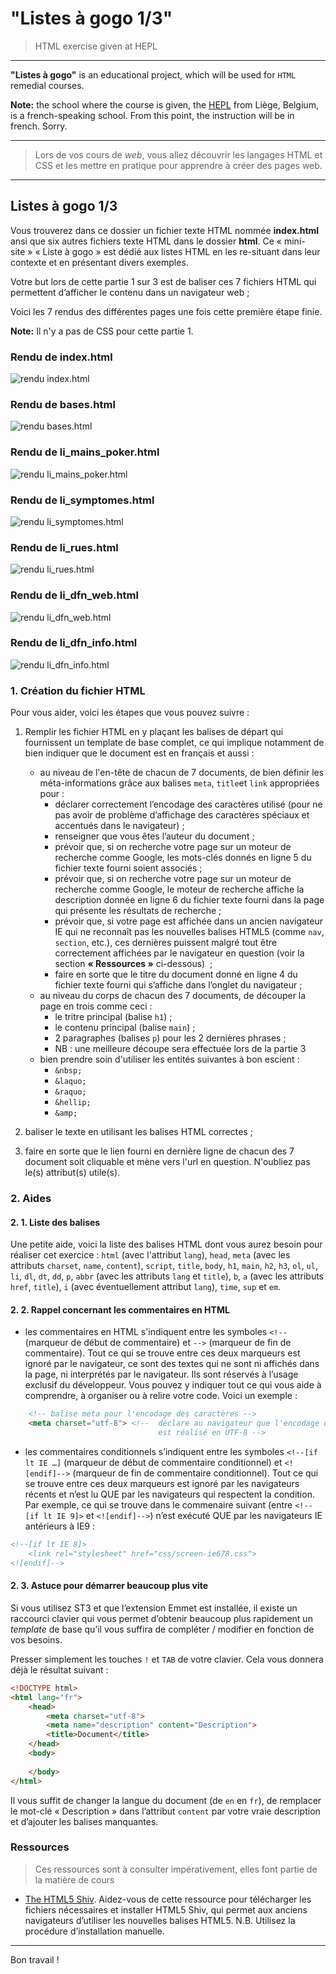 # "Listes à gogo 1/3"

> HTML exercise given at HEPL

* * *

**"Listes à gogo"** is an educational project, which will be used for `HTML` remedial courses.

**Note:** the school where the course is given, the [HEPL](http://www.provincedeliege.be/hauteecole) from Liège, Belgium, is a french-speaking school. From this point, the instruction will be in french. Sorry.

* * *

> Lors de vos cours de *web*, vous allez découvrir les langages HTML et CSS et les mettre en pratique pour apprendre à créer des pages web.  

* * *

## Listes à gogo 1/3

Vous trouverez dans ce dossier un fichier texte HTML nommée **index.html** ansi que six autres fichiers texte HTML dans le dossier **html**. Ce &laquo;&nbsp;mini-site&nbsp;&raquo; &laquo;&nbsp;Liste à gogo&nbsp;&raquo; est dédié aux listes HTML en les re-situant dans leur contexte et en présentant divers exemples.  

Votre but lors de cette partie 1 sur 3 est de baliser ces 7 fichiers HTML qui permettent d’afficher le contenu dans un navigateur web&nbsp;;

Voici les 7 rendus des différentes pages une fois cette première étape finie.

**Note:** Il n'y a pas de CSS pour cette partie 1.

### Rendu de **index.html**

![rendu index.html](./renduIndex.png)

### Rendu de **bases.html**

![rendu bases.html](./renduBases.png)

### Rendu de **li_mains_poker.html**

![rendu li_mains_poker.html](./renduLi_mains_poker.png)

### Rendu de **li_symptomes.html**

![rendu li_symptomes.html](./renduLi_symptomes.png)

### Rendu de **li_rues.html**

![rendu li_rues.html](./renduLi_rues.png)

### Rendu de **li_dfn_web.html**

![rendu li_dfn_web.html](./renduLi_dfn_web.png)

### Rendu de **li_dfn_info.html**

![rendu li_dfn_info.html](./renduLi_dfn_info.png)


### 1. Création du fichier HTML

Pour vous aider, voici les étapes que vous pouvez suivre&nbsp;:

1. Remplir les fichier HTML en y plaçant les balises de départ qui fournissent un template de base complet, ce qui implique notamment de bien indiquer que le document est en français et aussi&nbsp;:
	- au niveau de l'en-tête de chacun de 7 documents, de bien définir les méta-informations grâce aux balises `meta`, `title`et `link` appropriées pour&nbsp;:
	    * déclarer correctement l’encodage des caractères utilisé (pour ne pas avoir de problème d’affichage des caractères spéciaux et accentués dans le navigateur)&nbsp;;
	    * renseigner que vous êtes l’auteur du document&nbsp;;
	    * prévoir que, si on recherche votre page sur un moteur de recherche comme Google, les mots-clés donnés en ligne 5 du fichier texte fourni soient associés&nbsp;;
	    * prévoir que, si on recherche votre page sur un moteur de recherche comme Google, le moteur de recherche affiche la description donnée en ligne 6 du fichier texte fourni dans la page qui présente les résultats de recherche&nbsp;;
	    * prévoir que, si votre page est affichée dans un ancien navigateur IE qui ne reconnaît pas les nouvelles balises HTML5 (comme `nav`, `section`, etc.), ces dernières puissent malgré tout être correctement affichées par le navigateur en question (voir la section **«&nbsp;Ressources&nbsp;»** ci-dessous) &nbsp;;
	    * faire en sorte que le titre du document donné en ligne 4 du fichier texte fourni qui s’affiche dans l’onglet du navigateur&nbsp;;
	- au niveau du corps de chacun des 7 documents, de découper la page en trois comme ceci&nbsp;:
	 	 * le tritre principal (balise `h1`)&nbsp;;
	 	 * le contenu principal (balise `main`)&nbsp;;
	 	 * 2 paragraphes (balises `p`) pour les 2 dernières phrases&nbsp;;
	 	 * NB : une meilleure découpe sera effectuée lors de la partie 3
	- bien prendre soin d'utiliser les entités suivantes à bon escient&nbsp;:
		 * `&nbsp;`
		 * `&laquo;`
 		 * `&raquo;`
		 * `&hellip;`
		 * `&amp;`

    
2. baliser le texte en utilisant les balises HTML correctes&nbsp;;

3. faire en sorte que le lien fourni en dernière ligne de chacun des 7 document soit cliquable et mène vers l'url en question. N'oubliez pas le(s) attribut(s) utile(s).

### 2. Aides

#### 2. 1. Liste des balises

Une petite aide, voici la liste des balises HTML dont vous aurez besoin pour réaliser cet exercice : `html` (avec l'attribut `lang`), `head`, `meta` (avec les attributs `charset`, `name`, `content`), `script`, `title`, `body`, `h1`, `main`, `h2`, `h3`, `ol`, `ul`, `li`, `dl`, `dt`, `dd`, `p`, `abbr` (avec les attributs `lang` et `title`), `b`, `a` (avec les attributs `href`, `title`), `i` (avec éventuellement attribut `lang`), `time`, `sup` et `em`.

#### 2. 2. Rappel concernant les commentaires en HTML

- les commentaires en HTML s'indiquent entre les symboles `<!--` (marqueur de début de commentaire) et `-->` (marqueur de fin de commentaire). Tout ce qui se trouve entre ces deux marqueurs est ignoré par le navigateur, ce sont des textes qui ne sont ni affichés dans la page, ni interprétés par le navigateur. Ils sont réservés à l’usage exclusif du développeur. Vous pouvez y indiquer tout ce qui vous aide à comprendre, à organiser ou à relire votre code. Voici un exemple :

```html
    <!-- balise meta pour l'encodage des caractères --> 
    <meta charset="utf-8"> <!--  déclare au navigateur que l'encodage des caractères du document courant
                                 est réalisé en UTF-8 --> 
```

- les commentaires conditionnels s’indiquent entre les symboles `<!--[if lt IE …]` (marqueur de début de commentaire conditionnel) et `<![endif]-->` (marqueur de fin de commentaire conditionnel). Tout ce qui se trouve entre ces deux marqueurs est ignoré par les navigateurs récents et n’est lu QUE par les navigateurs qui respectent la condition. Par exemple, ce qui se trouve dans le commenaire suivant (entre `<!--[if lt IE 9]>` et `<![endif]-->`) n’est exécuté QUE par les navigateurs IE antérieurs à IE9 : 

```html
<!--[if lt IE 8]>
    <link rel="stylesheet" href="css/screen-ie678.css">
<![endif]-->
```

#### 2. 3. Astuce pour démarrer beaucoup plus vite

Si vous utilisez ST3 et que l’extension Emmet est installée, il existe un raccourci clavier qui vous permet d’obtenir beaucoup plus rapidement un *template* de base qu’il vous suffira de compléter / modifier en fonction de vos besoins.

Presser simplement les touches `!` et `TAB` de votre clavier. Cela vous donnera déjà le résultat suivant : 

```html
<!DOCTYPE html>
<html lang="fr">
    <head>
        <meta charset="utf-8">
        <meta name="description" content="Description">
        <title>Document</title>
    </head>
    <body>
        
    </body>
</html>
```

Il vous suffit de changer la langue du document (de `en` en `fr`), de remplacer le mot-clé « Description » dans l’attribut `content` par votre vraie description et d’ajouter les balises manquantes.


### Ressources

> Ces ressources sont à consulter impérativement, elles font partie de la matière de cours

- [The HTML5 Shiv](https://github.com/afarkas/html5shiv). Aidez-vous de cette ressource pour télécharger les fichiers nécessaires et installer HTML5 Shiv, qui permet aux anciens navigateurs d’utiliser les nouvelles balises HTML5. N.B. Utilisez la procédure d’installation manuelle.

* * *

Bon travail !

